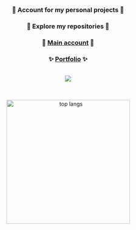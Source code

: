 <div align=center>
  <br/><br/>
  <h3 align="center">👾 Account for my personal projects 👾</h3>
  <h3 align="center">🌟 Explore my repositories 🌟</h3>
  <h3 align="center">🚀 <a href="https://www.github.com/akshaypmna" target="_blank">Main account</a> 🚀</h3>
  <h3 align="center">✨ <a href="https://akshaypmna.github.io" target="_blank">Portfolio</a> ✨</h3>
  <br/>

  <img src="https://media.giphy.com/media/ZVik7pBtu9dNS/giphy.gif"/>



  <br/><br/>
  <img width=325 align="center" src="https://github-readme-stats-salesp07.vercel.app/api/top-langs/?username=akshaypmna18&langs_count=8&layout=compact&theme=react&border_radius=10&size_weight=0.5&count_weight=0.5&exclude_repo=github-readme-stats" alt="top langs" />
</div>

<br/><br/>
